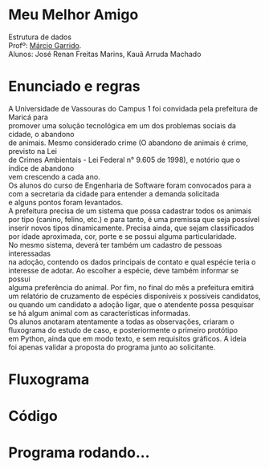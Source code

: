 # Meu Melhor Amigo
Estrutura de dados<br>
Profº: <a href="https://github.com/marciogarridoLaCop">Márcio Garrido</a>.<br>
Alunos: José Renan Freitas Marins,  Kauã Arruda Machado<br>

# Enunciado e regras
A Universidade de Vassouras do Campus 1 foi convidada pela prefeitura de Maricá para <br>
promover uma solução tecnológica em um dos problemas sociais da cidade, o abandono <br>
de animais. Mesmo considerado crime (O abandono de animais é crime, previsto na Lei <br>
de Crimes Ambientais - Lei Federal n° 9.605 de 1998), e notório que o índice de abandono<br>
vem crescendo a cada ano.<br>
Os alunos do curso de Engenharia de Software foram convocados para a <br>
com a secretaria da cidade para entender a demanda solicitada<br>
e alguns pontos foram levantados.<br>
A prefeitura precisa de um sistema que possa cadastrar todos os animais<br>
por tipo (canino, felino, etc.) e para tanto, é uma premissa que seja possível<br>
inserir novos tipos dinamicamente. Precisa ainda, que sejam classificados<br> 
por idade aproximada, cor, porte e se possui alguma particularidade.<br>
No mesmo sistema, deverá ter também um cadastro de pessoas interessadas<br>
na adoção, contendo os dados principais de contato e qual espécie teria o<br>
interesse de adotar. Ao escolher a espécie, deve também informar se possui<br>
alguma preferência do animal. Por fim, no final do mês a prefeitura emitirá<br>
um relatório de cruzamento de espécies disponíveis x possíveis candidatos,<br>
ou quando um candidato a adoção ligar, que o atendente possa pesquisar<br>
se há algum animal com as características informadas.<br>
Os alunos anotaram atentamente a todas as observações, criaram o<br> 
fluxograma do estudo de caso, e posteriormente o primeiro protótipo<br>
em Python, ainda que em modo texto, e sem requisitos gráficos. A ideia<br>
foi apenas validar a proposta do programa junto ao solicitante.<br>
# Fluxograma
# Código
# Programa rodando...
